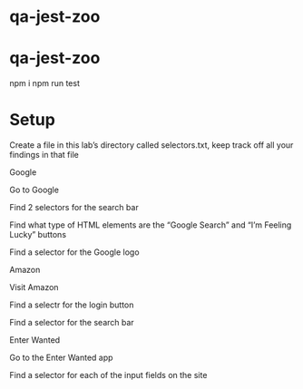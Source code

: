 # qa-jest-zoo

# qa-jest-zoo

npm i
npm run test <file>
  
#  Setup
  
Create a file in this lab’s directory called selectors.txt, keep track off all your findings in that file

Google
  
Go to Google

Find 2 selectors for the search bar

Find what type of HTML elements are the “Google Search” and “I’m Feeling Lucky” buttons

Find a selector for the Google logo

Amazon
  
Visit Amazon

Find a selectr for the login button

Find a selector for the search bar

Enter Wanted
  
Go to the Enter Wanted app

Find a selector for each of the input fields on the site
